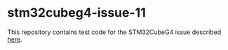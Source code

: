 # stm32cubeg4-issue-11

This repository contains test code for the STM32CubeG4 issue described [here](https://github.com/fivdi/stm32cubeg4-issue-11).

